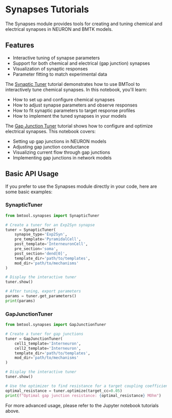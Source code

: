 # Synapses Tutorials

The Synapses module provides tools for creating and tuning chemical and electrical synapses in NEURON and BMTK models.

## Features

- Interactive tuning of synapse parameters
- Support for both chemical and electrical (gap junction) synapses
- Visualization of synaptic responses
- Parameter fitting to match experimental data

The [Synaptic Tuner](notebooks/synapses/synaptic_tuner.ipynb) tutorial demonstrates how to use BMTool to interactively tune chemical synapses. In this notebook, you'll learn:

- How to set up and configure chemical synapses
- How to adjust synapse parameters and observe responses
- How to fit synaptic parameters to target response profiles
- How to implement the tuned synapses in your models

The [Gap Junction Tuner](notebooks/synapses/gap_junction_tuner.ipynb) tutorial shows how to configure and optimize electrical synapses. This notebook covers:

- Setting up gap junctions in NEURON models
- Adjusting gap junction conductance
- Visualizing current flow through gap junctions
- Implementing gap junctions in network models

## Basic API Usage

If you prefer to use the Synapses module directly in your code, here are some basic examples:

### SynapticTuner

```python
from bmtool.synapses import SynapticTuner

# Create a tuner for an Exp2Syn synapse
tuner = SynapticTuner(
    synapse_type='Exp2Syn',
    pre_template='PyramidalCell',
    post_template='InterneuronCell',
    pre_section='soma',
    post_section='dend[0]',
    template_dir='path/to/templates',
    mod_dir='path/to/mechanisms'
)

# Display the interactive tuner
tuner.show()

# After tuning, export parameters
params = tuner.get_parameters()
print(params)
```

### GapJunctionTuner

```python
from bmtool.synapses import GapJunctionTuner

# Create a tuner for gap junctions
tuner = GapJunctionTuner(
    cell1_template='Interneuron',
    cell2_template='Interneuron',
    template_dir='path/to/templates',
    mod_dir='path/to/mechanisms'
)

# Display the interactive tuner
tuner.show()

# Use the optimizer to find resistance for a target coupling coefficient
optimal_resistance = tuner.optimize(target_cc=0.05)
print(f"Optimal gap junction resistance: {optimal_resistance} MOhm")
```

For more advanced usage, please refer to the Jupyter notebook tutorials above. 